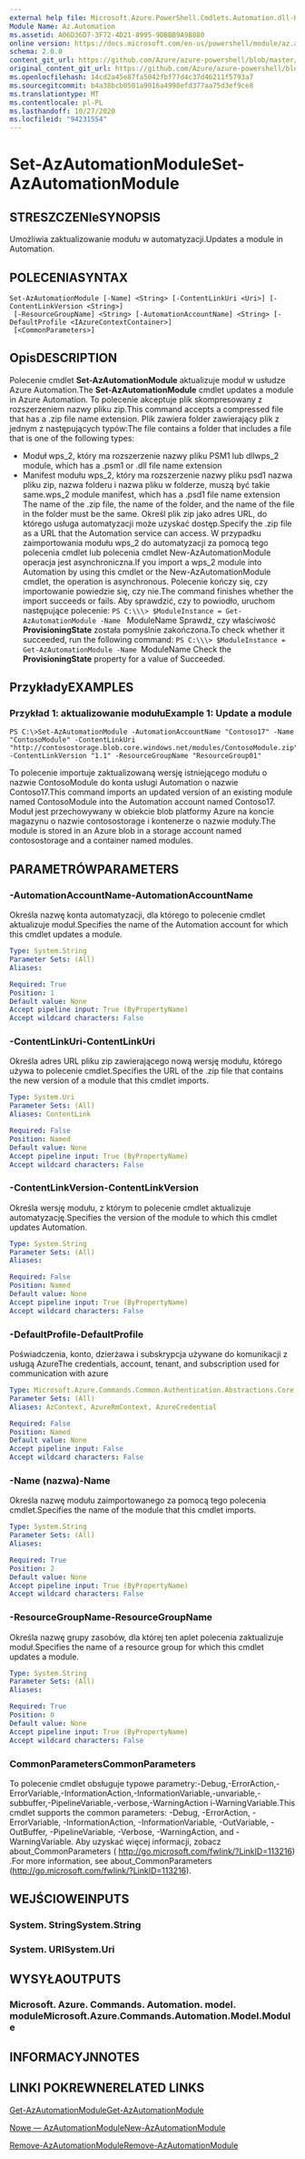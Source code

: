 ```yaml
---
external help file: Microsoft.Azure.PowerShell.Cmdlets.Automation.dll-Help.xml
Module Name: Az.Automation
ms.assetid: A06D36D7-3F72-4D21-8995-9DBBB9A9B880
online version: https://docs.microsoft.com/en-us/powershell/module/az.automation/set-azautomationmodule
schema: 2.0.0
content_git_url: https://github.com/Azure/azure-powershell/blob/master/src/Automation/Automation/help/Set-AzAutomationModule.md
original_content_git_url: https://github.com/Azure/azure-powershell/blob/master/src/Automation/Automation/help/Set-AzAutomationModule.md
ms.openlocfilehash: 14cd2a45e87fa5042fbf77d4c37d46211f5793a7
ms.sourcegitcommit: b4a38bcb0501a9016a4998efd377aa75d3ef9ce8
ms.translationtype: MT
ms.contentlocale: pl-PL
ms.lasthandoff: 10/27/2020
ms.locfileid: "94231554"
---
```

# <span data-ttu-id="1cfc5-101">Set-AzAutomationModule</span><span class="sxs-lookup"><span data-stu-id="1cfc5-101">Set-AzAutomationModule</span></span>

## <span data-ttu-id="1cfc5-102">STRESZCZENIe</span><span class="sxs-lookup"><span data-stu-id="1cfc5-102">SYNOPSIS</span></span>
<span data-ttu-id="1cfc5-103">Umożliwia zaktualizowanie modułu w automatyzacji.</span><span class="sxs-lookup"><span data-stu-id="1cfc5-103">Updates a module in Automation.</span></span>

## <span data-ttu-id="1cfc5-104">POLECENIA</span><span class="sxs-lookup"><span data-stu-id="1cfc5-104">SYNTAX</span></span>

```
Set-AzAutomationModule [-Name] <String> [-ContentLinkUri <Uri>] [-ContentLinkVersion <String>]
 [-ResourceGroupName] <String> [-AutomationAccountName] <String> [-DefaultProfile <IAzureContextContainer>]
 [<CommonParameters>]
```

## <span data-ttu-id="1cfc5-105">Opis</span><span class="sxs-lookup"><span data-stu-id="1cfc5-105">DESCRIPTION</span></span>
<span data-ttu-id="1cfc5-106">Polecenie cmdlet **Set-AzAutomationModule** aktualizuje moduł w usłudze Azure Automation.</span><span class="sxs-lookup"><span data-stu-id="1cfc5-106">The **Set-AzAutomationModule** cmdlet updates a module in Azure Automation.</span></span>
<span data-ttu-id="1cfc5-107">To polecenie akceptuje plik skompresowany z rozszerzeniem nazwy pliku zip.</span><span class="sxs-lookup"><span data-stu-id="1cfc5-107">This command accepts a compressed file that has a .zip file name extension.</span></span>
<span data-ttu-id="1cfc5-108">Plik zawiera folder zawierający plik z jednym z następujących typów:</span><span class="sxs-lookup"><span data-stu-id="1cfc5-108">The file contains a folder that includes a file that is one of the following types:</span></span> 
- <span data-ttu-id="1cfc5-109">Moduł wps_2, który ma rozszerzenie nazwy pliku PSM1 lub dll</span><span class="sxs-lookup"><span data-stu-id="1cfc5-109">wps_2 module, which has a .psm1 or .dll file name extension</span></span> 
- <span data-ttu-id="1cfc5-110">Manifest modułu wps_2, który ma rozszerzenie nazwy pliku psd1 nazwa pliku zip, nazwa folderu i nazwa pliku w folderze, muszą być takie same.</span><span class="sxs-lookup"><span data-stu-id="1cfc5-110">wps_2 module manifest, which has a .psd1 file name extension The name of the .zip file, the name of the folder, and the name of the file in the folder must be the same.</span></span>
<span data-ttu-id="1cfc5-111">Określ plik zip jako adres URL, do którego usługa automatyzacji może uzyskać dostęp.</span><span class="sxs-lookup"><span data-stu-id="1cfc5-111">Specify the .zip file as a URL that the Automation service can access.</span></span>
<span data-ttu-id="1cfc5-112">W przypadku zaimportowania modułu wps_2 do automatyzacji za pomocą tego polecenia cmdlet lub polecenia cmdlet New-AzAutomationModule operacja jest asynchroniczna.</span><span class="sxs-lookup"><span data-stu-id="1cfc5-112">If you import a wps_2 module into Automation by using this cmdlet or the New-AzAutomationModule cmdlet, the operation is asynchronous.</span></span>
<span data-ttu-id="1cfc5-113">Polecenie kończy się, czy importowanie powiedzie się, czy nie.</span><span class="sxs-lookup"><span data-stu-id="1cfc5-113">The command finishes whether the import succeeds or fails.</span></span>
<span data-ttu-id="1cfc5-114">Aby sprawdzić, czy to powiodło, uruchom następujące polecenie: `PS C:\\\> $ModuleInstance = Get-AzAutomationModule -Name ` ModuleName Sprawdź, czy właściwość **ProvisioningState** została pomyślnie zakończona.</span><span class="sxs-lookup"><span data-stu-id="1cfc5-114">To check whether it succeeded, run the following command: `PS C:\\\> $ModuleInstance = Get-AzAutomationModule -Name `ModuleName Check the **ProvisioningState** property for a value of Succeeded.</span></span>

## <span data-ttu-id="1cfc5-115">Przykłady</span><span class="sxs-lookup"><span data-stu-id="1cfc5-115">EXAMPLES</span></span>

### <span data-ttu-id="1cfc5-116">Przykład 1: aktualizowanie modułu</span><span class="sxs-lookup"><span data-stu-id="1cfc5-116">Example 1: Update a module</span></span>
```
PS C:\>Set-AzAutomationModule -AutomationAccountName "Contoso17" -Name "ContosoModule" -ContentLinkUri "http://contosostorage.blob.core.windows.net/modules/ContosoModule.zip" -ContentLinkVersion "1.1" -ResourceGroupName "ResourceGroup01"
```

<span data-ttu-id="1cfc5-117">To polecenie importuje zaktualizowaną wersję istniejącego modułu o nazwie ContosoModule do konta usługi Automation o nazwie Contoso17.</span><span class="sxs-lookup"><span data-stu-id="1cfc5-117">This command imports an updated version of an existing module named ContosoModule into the Automation account named Contoso17.</span></span>  <span data-ttu-id="1cfc5-118">Moduł jest przechowywany w obiekcie blob platformy Azure na koncie magazynu o nazwie contosostorage i kontenerze o nazwie moduły.</span><span class="sxs-lookup"><span data-stu-id="1cfc5-118">The module is stored in an Azure blob in a storage account named contosostorage and a container named modules.</span></span>

## <span data-ttu-id="1cfc5-119">PARAMETRÓW</span><span class="sxs-lookup"><span data-stu-id="1cfc5-119">PARAMETERS</span></span>

### <span data-ttu-id="1cfc5-120">-AutomationAccountName</span><span class="sxs-lookup"><span data-stu-id="1cfc5-120">-AutomationAccountName</span></span>
<span data-ttu-id="1cfc5-121">Określa nazwę konta automatyzacji, dla którego to polecenie cmdlet aktualizuje moduł.</span><span class="sxs-lookup"><span data-stu-id="1cfc5-121">Specifies the name of the Automation account for which this cmdlet updates a module.</span></span>

```yaml
Type: System.String
Parameter Sets: (All)
Aliases:

Required: True
Position: 1
Default value: None
Accept pipeline input: True (ByPropertyName)
Accept wildcard characters: False
```

### <span data-ttu-id="1cfc5-122">-ContentLinkUri</span><span class="sxs-lookup"><span data-stu-id="1cfc5-122">-ContentLinkUri</span></span>
<span data-ttu-id="1cfc5-123">Określa adres URL pliku zip zawierającego nową wersję modułu, którego używa to polecenie cmdlet.</span><span class="sxs-lookup"><span data-stu-id="1cfc5-123">Specifies the URL of the .zip file that contains the new version of a module that this cmdlet imports.</span></span>

```yaml
Type: System.Uri
Parameter Sets: (All)
Aliases: ContentLink

Required: False
Position: Named
Default value: None
Accept pipeline input: True (ByPropertyName)
Accept wildcard characters: False
```

### <span data-ttu-id="1cfc5-124">-ContentLinkVersion</span><span class="sxs-lookup"><span data-stu-id="1cfc5-124">-ContentLinkVersion</span></span>
<span data-ttu-id="1cfc5-125">Określa wersję modułu, z którym to polecenie cmdlet aktualizuje automatyzację.</span><span class="sxs-lookup"><span data-stu-id="1cfc5-125">Specifies the version of the module to which this cmdlet updates Automation.</span></span>

```yaml
Type: System.String
Parameter Sets: (All)
Aliases:

Required: False
Position: Named
Default value: None
Accept pipeline input: True (ByPropertyName)
Accept wildcard characters: False
```

### <span data-ttu-id="1cfc5-126">-DefaultProfile</span><span class="sxs-lookup"><span data-stu-id="1cfc5-126">-DefaultProfile</span></span>
<span data-ttu-id="1cfc5-127">Poświadczenia, konto, dzierżawa i subskrypcja używane do komunikacji z usługą Azure</span><span class="sxs-lookup"><span data-stu-id="1cfc5-127">The credentials, account, tenant, and subscription used for communication with azure</span></span>

```yaml
Type: Microsoft.Azure.Commands.Common.Authentication.Abstractions.Core.IAzureContextContainer
Parameter Sets: (All)
Aliases: AzContext, AzureRmContext, AzureCredential

Required: False
Position: Named
Default value: None
Accept pipeline input: False
Accept wildcard characters: False
```

### <span data-ttu-id="1cfc5-128">-Name (nazwa)</span><span class="sxs-lookup"><span data-stu-id="1cfc5-128">-Name</span></span>
<span data-ttu-id="1cfc5-129">Określa nazwę modułu zaimportowanego za pomocą tego polecenia cmdlet.</span><span class="sxs-lookup"><span data-stu-id="1cfc5-129">Specifies the name of the module that this cmdlet imports.</span></span>

```yaml
Type: System.String
Parameter Sets: (All)
Aliases:

Required: True
Position: 2
Default value: None
Accept pipeline input: True (ByPropertyName)
Accept wildcard characters: False
```

### <span data-ttu-id="1cfc5-130">-ResourceGroupName</span><span class="sxs-lookup"><span data-stu-id="1cfc5-130">-ResourceGroupName</span></span>
<span data-ttu-id="1cfc5-131">Określa nazwę grupy zasobów, dla której ten aplet polecenia zaktualizuje moduł.</span><span class="sxs-lookup"><span data-stu-id="1cfc5-131">Specifies the name of a resource group for which this cmdlet updates a module.</span></span>

```yaml
Type: System.String
Parameter Sets: (All)
Aliases:

Required: True
Position: 0
Default value: None
Accept pipeline input: True (ByPropertyName)
Accept wildcard characters: False
```

### <span data-ttu-id="1cfc5-132">CommonParameters</span><span class="sxs-lookup"><span data-stu-id="1cfc5-132">CommonParameters</span></span>
<span data-ttu-id="1cfc5-133">To polecenie cmdlet obsługuje typowe parametry:-Debug,-ErrorAction,-ErrorVariable,-InformationAction,-InformationVariable,-unvariable,-subbuffer,-PipelineVariable,-verbose,-WarningAction i-WarningVariable.</span><span class="sxs-lookup"><span data-stu-id="1cfc5-133">This cmdlet supports the common parameters: -Debug, -ErrorAction, -ErrorVariable, -InformationAction, -InformationVariable, -OutVariable, -OutBuffer, -PipelineVariable, -Verbose, -WarningAction, and -WarningVariable.</span></span> <span data-ttu-id="1cfc5-134">Aby uzyskać więcej informacji, zobacz about_CommonParameters ( http://go.microsoft.com/fwlink/?LinkID=113216) .</span><span class="sxs-lookup"><span data-stu-id="1cfc5-134">For more information, see about_CommonParameters (http://go.microsoft.com/fwlink/?LinkID=113216).</span></span>

## <span data-ttu-id="1cfc5-135">WEJŚCIOWE</span><span class="sxs-lookup"><span data-stu-id="1cfc5-135">INPUTS</span></span>

### <span data-ttu-id="1cfc5-136">System. String</span><span class="sxs-lookup"><span data-stu-id="1cfc5-136">System.String</span></span>

### <span data-ttu-id="1cfc5-137">System. URI</span><span class="sxs-lookup"><span data-stu-id="1cfc5-137">System.Uri</span></span>

## <span data-ttu-id="1cfc5-138">WYSYŁA</span><span class="sxs-lookup"><span data-stu-id="1cfc5-138">OUTPUTS</span></span>

### <span data-ttu-id="1cfc5-139">Microsoft. Azure. Commands. Automation. model. module</span><span class="sxs-lookup"><span data-stu-id="1cfc5-139">Microsoft.Azure.Commands.Automation.Model.Module</span></span>

## <span data-ttu-id="1cfc5-140">INFORMACYJN</span><span class="sxs-lookup"><span data-stu-id="1cfc5-140">NOTES</span></span>

## <span data-ttu-id="1cfc5-141">LINKI POKREWNE</span><span class="sxs-lookup"><span data-stu-id="1cfc5-141">RELATED LINKS</span></span>

[<span data-ttu-id="1cfc5-142">Get-AzAutomationModule</span><span class="sxs-lookup"><span data-stu-id="1cfc5-142">Get-AzAutomationModule</span></span>](./Get-AzAutomationModule.md)

[<span data-ttu-id="1cfc5-143">Nowe — AzAutomationModule</span><span class="sxs-lookup"><span data-stu-id="1cfc5-143">New-AzAutomationModule</span></span>](./New-AzAutomationModule.md)

[<span data-ttu-id="1cfc5-144">Remove-AzAutomationModule</span><span class="sxs-lookup"><span data-stu-id="1cfc5-144">Remove-AzAutomationModule</span></span>](./Remove-AzAutomationModule.md)



